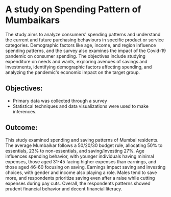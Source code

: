# A study on Spending Pattern of Mumbaikars

The study aims to analyze consumers' spending patterns and understand the current and future purchasing behaviours in specific product or service categories. Demographic factors like age, income, and region influence spending patterns, and the survey also examines the impact of the Covid-19 pandemic on consumer spending. The objectives include studying expenditure on needs and wants, exploring avenues of savings and investments, identifying demographic factors affecting spending, and analyzing the pandemic's economic impact on the target group.

## Objectives:
- Primary data was collected through a survey
- Statistical techniques and data visualizations were used to make inferences.

## Outcome:
This study examined spending and saving patterns of Mumbai residents. The average Mumbaikar follows a 50/20/30 budget rule, allocating 50% to essentials, 23% to non-essentials, and saving/investing 27%. Age influences spending behavior, with younger individuals having minimal expenses, those aged 31-45 facing higher expenses than earnings, and those aged 46-60 focusing on saving. Earnings impact saving and investing choices, with gender and income also playing a role. Males tend to save more, and respondents prioritize saving even after a raise while cutting expenses during pay cuts. Overall, the respondents patterns showed prudent financial behavior and decent financial literacy. 
